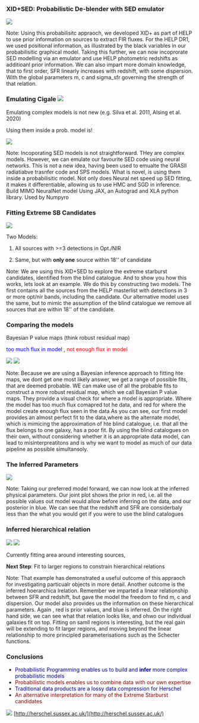 ### XID+SED: Probabilistic De-blender with SED emulator

![](assets/pgm_annotated.png)<!-- .element height="80%" width="80%"-->

Note:
Using this probabilisitc appraoch, we developed XID+ as part of HELP to use prior information on sources to extract FIR fluxes. 
For the HELP DR1, we used positional information, as illustrated by the black variables in our probabilisitic graphical model. Taking this further, we can now incoprorate SED modelling via an emulator and use HELP photometric redshifts as additioanl prior information. We can also impart more domain knowledge, that to first order,
SFR linearly increases with redshift, with some dispersion. With the global parameters m, c and sigma_sfr governing the strength of that relation.


### Emulating Cigale ![](https://gitlab.lam.fr/uploads/-/system/project/avatar/11/logo_cigale.png)<!-- .element height="8%" width="8%"-->
Emulating complex models is not new (e.g. Silva et al. 2011, Alsing et al. 2020)

Using them inside a prob. model is!

![](assets/emulator_net.png)<!-- .element height="40%" width="40%"-->

Note:
Incoporating SED models is not straightforward. THey are complex models. However, we can emulate our favourite SED code using neural networks. This is not a new idea, having been used to emualte the GRASIl radiatiabve trasnfer code and SPS models. What is novel, is using them inside a probabilisitic model.
Not only does Neural net speed up SED fitting, it makes it differentiable, allowing us to use HMC and SGD in inference. Build MIMO NeuralNet model Using JAX, an Autograd and XLA python library. Used by Numpyro


### Fitting Extreme SB Candidates
![](assets/original_map.png)<!-- .element height="80%" width="80%"-->

Two Models:

1) All sources with >=3 detections in Opt./NIR 

2) Same, but with **only one** source within 18'' of candidate

Note:
We are using this XID+SED to explore the extreme starburst candidates, identified from the blind catalogue. And to show you how this works, lets look at an example. We do this by constructing two models.
The first contains all the sources from the HELP masterlist with detections in 3 or more opt/nir bands, including the candidate.
Our alternative model uses the same, but to mimic the assumption of the blind catalogue we remove all sources that are within 18'' of the candidate.


### Comparing the models
Bayesian P value maps (think robust residual map)

<span style="color:Blue "> too much flux in model  </span>, <span style="color:Red "> not enough flux in model  </span>

![](assets/Bpval.png)<!-- .element height="60%" width="60%"-->
![](assets/Bpval_alt.png)<!-- .element height="60%" width="60%"-->

Note:
Because we are using a Bayesian inference approach to fitting hte maps, we dont get one most likely answer, we get a range of possible fits, that are deemed probable. WE can make use of all the probable fits to construct a more robust residual map, which we call Bayesian P value maps. They provide a visual check for where a model is appropriate. 
Where the model has too much flux comapred tot he data, and red for where the model create enough flux seen in the data
As you can see, our first model provides an almost perfect fit to the data,where as the alternate model, which is mimicing the approximation of hte blind catalogue, i.e. that all the flux belongs to one galaxy, has a poor fit. 
By using the blind catalogues on their own, without considering whether it is an appropriate data model, can lead to misinterpreatitons and is why we want to model as much of our data pipeline as possible simultansoly.


### The Inferred Parameters
![](assets/joint_phys_params.png)<!-- .element height="55%" width="55%"-->

Note:
Taking our preferred model forward, we can now look at the inferred physical parameters. Our joint plot shows the prior in red, i.e. all the possible values out model would allow before inferring on the data, and our posterior in blue. We can see that the redshift and SFR are considerbaly less than the what you would get if you were to use the blind catalogues


### Inferred hierarchical relation 

![](assets/hier_z_sfr.png)<!-- .element height="35%" width="35%"--> ![](assets/z_sfr_relation.png)<!-- .element height="35%" width="35%"--> 

Currently fitting area around interesting sources,

**Next Step**: Fit to larger regions to constrain hierarchical relations

Note:
That example has demonstrated a useful outcome of this appraoch for investigating particualr objects in more detail. Another outcome is the inferred hoerarchica lrelation.
Remember we imparted a linear relationship between SFR and redshift, but gave the model the freedom to find m, c and dispersion.
Our model also provides us the information on these hierarchical parameters. Again , red is prior values, and blue is inferred. On the right hand side, we can see what that relation looks like, and ohwo our individual galaxies fit on top.
Fitting on samll regions is interesting, but the real gain will be extending to fit larger regions, and moving beyond the linear relationship to more principled parameterisations such as the Schecter functions.


### Conclusions

* <span style="color:DarkBlue "> Probabilistic Programming enables us to build and **infer** more complex probabilistic models </span>
* <span style="color:DarkRed "> Probabilistic models enables us to combine data with our own expertise </span>
* <span style="color:DarkBlue "> Traditional data products are a lossy data compression for Herschel </span>
* <span style="color:DarkRed "> An alternative interpretation for many of the Extreme Starburst candidates </span>

![](assets/Help_Logo.png?raw=true)<!-- .element height="15%" width="15%" --> [http://herschel.sussex.ac.uk/](http://herschel.sussex.ac.uk/)

